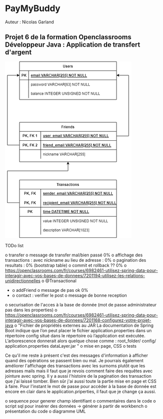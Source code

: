 # PayMyBuddy

Auteur : Nicolas Garland

## Projet 6 de la formation Openclassrooms Développeur Java : Application de transfert d'argent

![Diagramme des données](Readme_image/diagramme_donnees.png)


TODo list

o transfer
	o message de transfer mal/bien passé 0%
	o affichage des transactions : avec nickname au lieu de adresse : 0%
	o pagination des resultats : 0% (bootstrap table)
	o commit et rollback ?? 0%
		o https://openclassrooms.com/fr/courses/6982461-utilisez-spring-data-pour-interagir-avec-vos-bases-de-donnees/7201194-utilisez-les-relations-unidirectionnelles
		o @Transactional
- o addFriend
	o message de pas ok 0%
- o contact : verifier le post
	o message de bonne reception

o securisation de l'acces à la base de donnée (mot de passe administrateur pas dans les properties)
	o https://openclassrooms.com/fr/courses/6982461-utilisez-spring-data-pour-interagir-avec-vos-bases-de-donnees/7201168-configurez-votre-projet-java
	o "Fichier de propriétés externes au JAR
		La documentation de Spring Boot indique que l’on peut placer le fichier application.properties dans un répertoire config situé dans le répertoire où l’application est exécutée.
		L’arborescence donnerait alors quelque chose comme :
			root_folder/
				config/
					application.properties
				dataLayer.jar
		"
o mise en page, CSS
o tests



Ce qu'il me reste à présent c'est des messages d'information à afficher quand des opérations se passent bien ou mal.
Je pourrais également améliorer l'affichage des transactions avec les surnoms plutôt que les adresses mails mais il faut que je revois comment faire des requêtes avec jointure avec spring.
Il y a aussi l'histoire de la pagination des transaction que j'ai laissé tomber.
Bien sûr j'ai aussi toute la partie mise en page et CSS à faire.
Pour l'instant le mot de passe pour accéder à la base de donnée est encore en clair dans le application.priperties, il faut que je change ça aussi.


o sequence pour generer champ identifiant
o commentaires dans le code
o script sql pour insérer des données -> générer à partir de workbench
o présentation du code 
o diagramme UML
